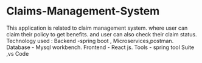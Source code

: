 # Claims-Management-System

This application is related to claim management system. where user can claim their policy to get benefits. and user can also check  their claim status. 
Technology used :
Backend -spring boot , Microservices,postman.
Database - Mysql workbench.
Frontend - React js.
Tools - spring tool Suite ,vs Code
